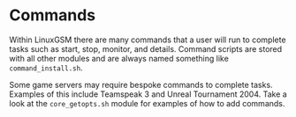 # Commands

Within LinuxGSM there are many commands that a user will run to complete tasks such as start, stop, monitor, and details. Command scripts are stored with all other modules and are always named something like `command_install.sh`.

Some game servers may require bespoke commands to complete tasks. Examples of this include Teamspeak 3 and Unreal Tournament 2004. Take a look at the `core_getopts.sh` module for examples of how to add commands.
